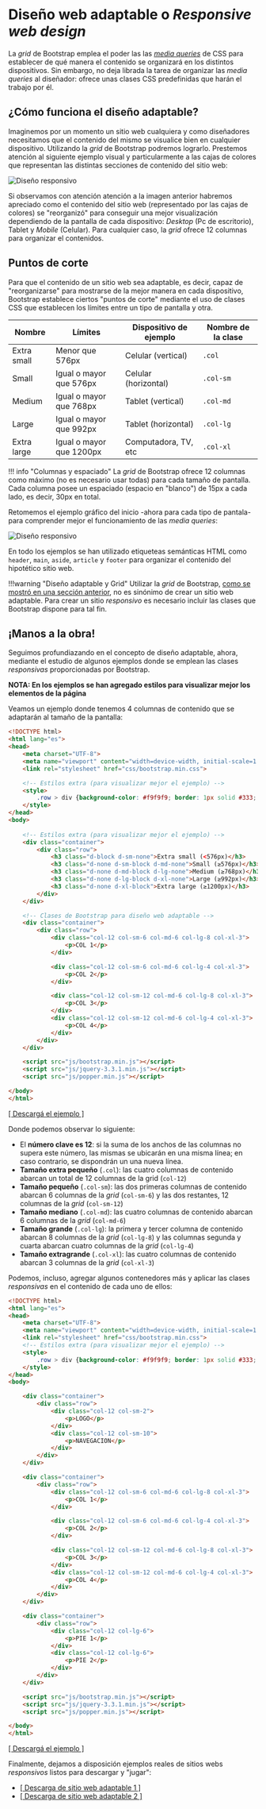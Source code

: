 # Diseño web adaptable o _Responsive web design_
La _grid_ de Bootstrap emplea el poder las las [_media queries_](https://developer.mozilla.org/es/docs/CSS/Media_queries) de CSS para establecer de qué manera el contenido se organizará en los distintos dispositivos. Sin embargo, no deja librada la tarea de organizar las _media queries_ al diseñador: ofrece unas clases CSS predefinidas que harán el trabajo por él. 

## ¿Cómo funciona el diseño adaptable?

Imaginemos por un momento un sitio web cualquiera y como diseñadores necesitamos que el contenido del mismo se visualice bien en cualquier dispositivo. Utilizando la _grid_ de Bootstrap podremos lograrlo. Prestemos atención al siguiente ejemplo visual y particularmente a las cajas de colores que representan las distintas secciones de contenido del sitio web: 

![Diseño responsivo](imgBootstrap/disenoResponsivoAllMini.svg)

Si observamos con atención atención a la imagen anterior habremos apreciado como el contenido del sitio web (representado por las cajas de colores) se "reorganizó" para conseguir una mejor visualización dependiendo de la pantalla de cada dispositivo: _Desktop_ (Pc de escritorio), Tablet y _Mobile_ (Celular). Para cualquier caso, la _grid_ ofrece 12 columnas para organizar el contenidos. 

## Puntos de corte
Para que el contenido de un sitio web sea adaptable, es decir, capaz de "reorganizarse" para mostrarse de la mejor manera en cada dispositivo, Bootstrap establece ciertos "puntos de corte" mediante el uso de clases CSS que establecen los límites entre un tipo de pantalla y otra. 

| Nombre      | Límites                  | Dispositivo de ejemplo    | Nombre de la clase |
| ----------- | ------------------------ | ------------------------- | ------------------ |
| Extra small | Menor que 576px          | Celular (vertical)        | `.col`             |
| Small       | Igual o mayor que 576px  | Celular (horizontal)      | `.col-sm`          |
| Medium      | Igual o mayor que 768px  | Tablet (vertical)         | `.col-md`          |
| Large       | Igual o mayor que 992px  | Tablet (horizontal)       | `.col-lg`          |
| Extra large | Igual o mayor que 1200px | Computadora, TV, etc      | `.col-xl`          |

!!! info "Columnas y espaciado"
		La _grid_ de Bootstrap ofrece 12 columnas como máximo (no es necesario usar todas) para cada tamaño de pantalla. Cada columna posee un espaciado (espacio en "blanco") de 15px a cada lado, es decir, 30px en total. 

Retomemos el ejemplo gráfico del inicio -ahora para cada tipo de pantala- para comprender mejor el funcionamiento de las _media queries_:

![Diseño responsivo](imgBootstrap/disenoResponsivoAllLabeled.svg)

En todo los ejemplos se han utilizado etiqueteas semánticas HTML como `header`, `main`, `aside`, `article` y `footer` para organizar el contenido del hipotético sitio web. 

!!!warning "Diseño adaptable y Grid"
		Utilizar la _grid_ de Bootstrap, [como se mostró en una sección anterior](gridReglas.md), no es sinónimo de crear un sitio web adaptable. Para crear un sitio _responsivo_ es necesario incluir las clases que Bootstrap dispone para tal fin.  

## ¡Manos a la obra!
Seguimos profundiazando en el concepto de diseño adaptable, ahora, mediante el estudio de algunos ejemplos donde se emplean las clases _responsivas_ proporcionadas por Bootstrap. 

**NOTA: En los ejemplos se han agregado estilos para visualizar mejor los elementos de la página**

Veamos un ejemplo donde tenemos 4 columnas de contenido que se adaptarán al tamaño de la pantalla: 

```html
<!DOCTYPE html>
<html lang="es">
<head>
    <meta charset="UTF-8">
    <meta name="viewport" content="width=device-width, initial-scale=1.0">
    <link rel="stylesheet" href="css/bootstrap.min.css">

    <!-- Estilos extra (para visualizar mejor el ejemplo) -->
    <style>
    	.row > div {background-color: #f9f9f9; border: 1px solid #333; margin: 5px 0;}
    </style>
</head>
<body>
	
	<!-- Estilos extra (para visualizar mejor el ejemplo) -->
	<div class="container">
		<div class="row">
			<h3 class="d-block d-sm-none">Extra small (<576px)</h3>
	    	<h3 class="d-none d-sm-block d-md-none">Small (≥576px)</h3>
	    	<h3 class="d-none d-md-block d-lg-none">Medium (≥768px)</h3>
	    	<h3 class="d-none d-lg-block d-xl-none">Large (≥992px)</h3>
	    	<h3 class="d-none d-xl-block">Extra large (≥1200px)</h3>
		</div>
	</div>

	<!-- Clases de Bootstrap para diseño web adaptable -->
	<div class="container">
	    <div class="row">
	        <div class="col-12 col-sm-6 col-md-6 col-lg-8 col-xl-3">
	            <p>COL 1</p>
	        </div>

	        <div class="col-12 col-sm-6 col-md-6 col-lg-4 col-xl-3">
	            <p>COL 2</p>
	        </div>

	        <div class="col-12 col-sm-12 col-md-6 col-lg-8 col-xl-3">
	            <p>COL 3</p>
	        </div>
	        <div class="col-12 col-sm-12 col-md-6 col-lg-4 col-xl-3">
	            <p>COL 4</p>
	        </div>
	    </div>
	</div>

	<script src="js/bootstrap.min.js"></script>
	<script src="js/jquery-3.3.1.min.js"></script>
	<script src="js/popper.min.js"></script>

</body>
</html>
```

[[ Descargá el ejemplo ]](descargas/bootstrap_web_adaptable_1.zip)

Donde podemos observar lo siguiente: 

* El **número clave es 12**: si la suma de los anchos de las columnas no supera este número, las mismas se ubicarán en una misma línea; en caso contrario, se dispondrán un una nueva línea. 
* **Tamaño extra pequeño** (`.col`): las cuatro columnas de contenido abarcan un total de 12 columnas de la grid (`col-12`)
* **Tamaño pequeño** (`.col-sm`): las dos primeras columnas de contenido abarcan 6 columnas de la _grid_ (`col-sm-6`) y las dos restantes, 12 columnas de la _grid_ (`col-sm-12`)
* **Tamaño mediano** (`.col-md`): las cuatro columnas de contenido abarcan 6 columnas de la _grid_ (`col-md-6`)
* **Tamaño grande** (`.col-lg`): la primera y tercer columna de contenido abarcan 8 columnas de la _grid_ (`col-lg-8`) y las columnas segunda y cuarta abarcan cuatro columnas de la _grid_ (`col-lg-4`)
* **Tamaño extragrande** (`.col-xl`): las cuatro columnas de contenido abarcan 3 columnas de la _grid_ (`col-xl-3`)

Podemos, incluso, agregar algunos contenedores más y aplicar las clases _responsivas_ en el contenido de cada uno de ellos: 

```html
<!DOCTYPE html>
<html lang="es">
<head>
    <meta charset="UTF-8">
    <meta name="viewport" content="width=device-width, initial-scale=1.0">
    <link rel="stylesheet" href="css/bootstrap.min.css">
    <!-- Estilos extra (para visualizar mejor el ejemplo) -->
    <style>
    	.row > div {background-color: #f9f9f9; border: 1px solid #333; margin: 5px 0;}
    </style>
</head>
<body>

	<div class="container">
	    <div class="row">
	        <div class="col-12 col-sm-2">
	            <p>LOGO</p>
	        </div>
	        <div class="col-12 col-sm-10">
	            <p>NAVEGACION</p>
	        </div>
	    </div>
	</div>

    <div class="container">
        <div class="row">
            <div class="col-12 col-sm-6 col-md-6 col-lg-8 col-xl-3">
                <p>COL 1</p>
            </div>

            <div class="col-12 col-sm-6 col-md-6 col-lg-4 col-xl-3">
                <p>COL 2</p>
            </div>

            <div class="col-12 col-sm-12 col-md-6 col-lg-8 col-xl-3">
                <p>COL 3</p>
            </div>
            <div class="col-12 col-sm-12 col-md-6 col-lg-4 col-xl-3">
                <p>COL 4</p>
            </div>
        </div>
    </div>

	<div class="container">
	    <div class="row">
	        <div class="col-12 col-lg-6">
	            <p>PIE 1</p>
	        </div>
	        <div class="col-12 col-lg-6">
	            <p>PIE 2</p>
	        </div>
	    </div>
	</div>

	<script src="js/bootstrap.min.js"></script>
	<script src="js/jquery-3.3.1.min.js"></script>
	<script src="js/popper.min.js"></script>

</body>
</html>
```

[[ Descargá el ejemplo ]](descargas/bootstrap_web_adaptable_2.zip)

Finalmente, dejamos a disposición ejemplos reales de sitios webs _responsivos_ listos para descargar y "jugar": 

* [[ Descarga de sitio web adaptable 1 ]](descargas/theme_app_starter.zip)
* [[ Descarga de sitio web adaptable 2 ]](descargas/theme_landing.zip)